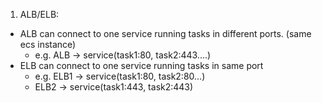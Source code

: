 1. ALB/ELB:
  * ALB can connect to one service running tasks in different ports. (same ecs instance)
      * e.g. ALB -> service(task1:80, task2:443....)
  * ELB can connect to one service running tasks in same port
      * e.g. ELB1 -> service(task1:80, task2:80...)
      * ELB2 -> service(task1:443, task2:443)
